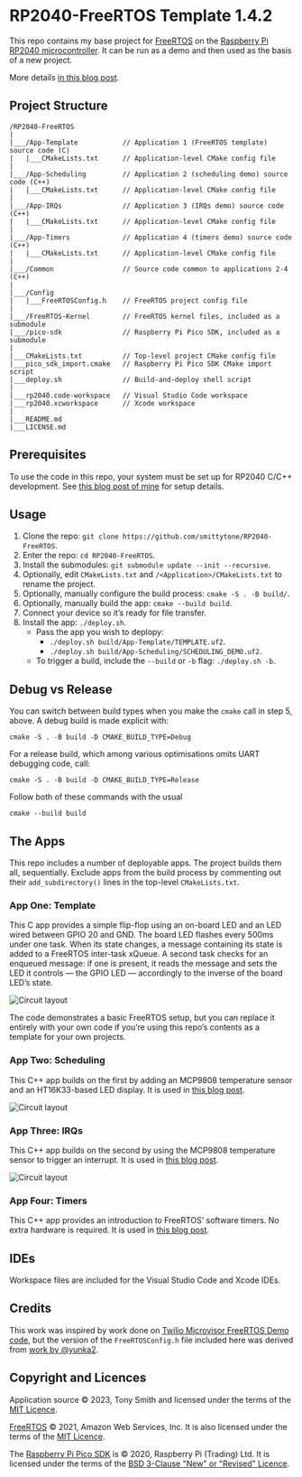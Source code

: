 # RP2040-FreeRTOS Template 1.4.2

This repo contains my base project for [FreeRTOS](https://freertos.org/) on the [Raspberry Pi RP2040 microcontroller](https://www.raspberrypi.com/products/rp2040/). It can be run as a demo and then used as the basis of a new project.

More details [in this blog post](https://blog.smittytone.net/2022/02/24/how-to-use-freertos-with-the-raspberry-pi-pico/).

## Project Structure

```
/RP2040-FreeRTOS
|
|___/App-Template           // Application 1 (FreeRTOS template) source code (C)
|   |___CMakeLists.txt      // Application-level CMake config file
|
|___/App-Scheduling         // Application 2 (scheduling demo) source code (C++)
|   |___CMakeLists.txt      // Application-level CMake config file
|
|___/App-IRQs               // Application 3 (IRQs demo) source code (C++)
|   |___CMakeLists.txt      // Application-level CMake config file
|
|___/App-Timers             // Application 4 (timers demo) source code (C++)
|   |___CMakeLists.txt      // Application-level CMake config file
|
|___/Common                 // Source code common to applications 2-4 (C++)
|
|___/Config
|   |___FreeRTOSConfig.h    // FreeRTOS project config file
|
|___/FreeRTOS-Kernel        // FreeRTOS kernel files, included as a submodule
|___/pico-sdk               // Raspberry Pi Pico SDK, included as a submodule
|
|___CMakeLists.txt          // Top-level project CMake config file
|___pico_sdk_import.cmake   // Raspberry Pi Pico SDK CMake import script
|___deploy.sh               // Build-and-deploy shell script
|
|___rp2040.code-workspace   // Visual Studio Code workspace
|___rp2040.xcworkspace      // Xcode workspace
|
|___README.md
|___LICENSE.md
```

## Prerequisites

To use the code in this repo, your system must be set up for RP2040 C/C++ development. See [this blog post of mine](https://blog.smittytone.net/2021/02/02/program-raspberry-pi-pico-c-mac/) for setup details.

## Usage

1. Clone the repo: `git clone https://github.com/smittytone/RP2040-FreeRTOS`.
1. Enter the repo: `cd RP2040-FreeRTOS`.
1. Install the submodules: `git submodule update --init --recursive`.
1. Optionally, edit `CMakeLists.txt` and `/<Application>/CMakeLists.txt` to rename the project.
1. Optionally, manually configure the build process: `cmake -S . -B build/`.
1. Optionally, manually build the app: `cmake --build build`.
1. Connect your device so it’s ready for file transfer.
1. Install the app: `./deploy.sh`.
    * Pass the app you wish to deplopy:
        * `./deploy.sh build/App-Template/TEMPLATE.uf2`.
        * `./deploy.sh build/App-Scheduling/SCHEDULING_DEMO.uf2`.
    * To trigger a build, include the `--build` or `-b` flag: `./deploy.sh -b`.

## Debug vs Release

You can switch between build types when you make the `cmake` call in step 5, above. A debug build is made explicit with:

```shell
cmake -S . -B build -D CMAKE_BUILD_TYPE=Debug
```

For a release build, which among various optimisations omits UART debugging code, call:

```shell
cmake -S . -B build -D CMAKE_BUILD_TYPE=Release
```

Follow both of these commands with the usual

```shell
cmake --build build
```


## The Apps

This repo includes a number of deployable apps. The project builds them all, sequentially. Exclude apps from the build process by commenting out their `add_subdirectory()` lines in the top-level `CMakeLists.txt`.

### App One: Template

This C app provides a simple flip-flop using an on-board LED and an LED wired between GPIO 20 and GND. The board LED flashes every 500ms under one task. When its state changes, a message containing its state is added to a FreeRTOS inter-task xQueue. A second task checks for an enqueued message: if one is present, it reads the message and sets the LED it controls — the GPIO LED — accordingly to the inverse of the board LED’s state.

![Circuit layout](./images/plus.png)

The code demonstrates a basic FreeRTOS setup, but you can replace it entirely with your own code if you’re using this repo’s contents as a template for your own projects.

### App Two: Scheduling

This C++ app builds on the first by adding an MCP9808 temperature sensor and an HT16K33-based LED display. It is used in [this blog post](https://blog.smittytone.net/2022/03/04/further-fun-with-freertos-scheduling/).

![Circuit layout](./images/scheduler.png)

### App Three: IRQs

This C++ app builds on the second by using the MCP9808 temperature sensor to trigger an interrupt. It is used in [this blog post](https://blog.smittytone.net/2022/03/20/fun-with-freertos-and-pi-pico-interrupts-semaphores-notifications/).

![Circuit layout](./images/irqs.png)

### App Four: Timers

This C++ app provides an introduction to FreeRTOS’ software timers. No extra hardware is required. It is used in [this blog post](https://blog.smittytone.net/2022/06/14/fun-with-freertos-and-the-pi-pico-timers/).

## IDEs

Workspace files are included for the Visual Studio Code and Xcode IDEs.

## Credits

This work was inspired by work done on [Twilio Microvisor FreeRTOS Demo code](https://github.com/twilio/twilio-microvisor-freertos), but the version of the `FreeRTOSConfig.h` file included here was derived from [work by @yunka2](https://github.com/yunkya2/pico-freertos-sample).

## Copyright and Licences

Application source © 2023, Tony Smith and licensed under the terms of the [MIT Licence](./LICENSE.md).

[FreeRTOS](https://freertos.org/) © 2021, Amazon Web Services, Inc. It is also licensed under the terms of the [MIT Licence](./LICENSE.md).

The [Raspberry Pi Pico SDK](https://github.com/raspberrypi/pico-sdk) is © 2020, Raspberry Pi (Trading) Ltd. It is licensed under the terms of the [BSD 3-Clause "New" or "Revised" Licence](https://github.com/raspberrypi/pico-sdk/blob/master/LICENSE.TXT).
